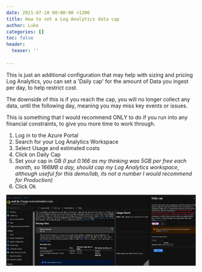 ```yaml
---
date: 2021-07-10 00:00:00 +1200
title: How to set a Log Analytics data cap
author: Luke
categories: []
toc: false
header:
  teaser: ''

---
```

This is just an additional configuration that may help with sizing and pricing Log Analytics, you can set a 'Daily cap' for the amount of Data you ingest per day, to help restrict cost. 

The downside of this is if you reach the cap, you will no longer collect any data, until the following day, meaning you may miss key events or issues.

This is something that I would recommend ONLY to do if you run into any financial constraints, to give you more time to work through.

1. Log in to the Azure Portal
2. Search for your Log Analytics Workspace
3. Select Usage and estimated costs
4. Click on Daily Cap
5. Set your cap in GB _(I put 0.166 as my thinking was 5GB per free each month, so 166MB a day, should cap my Log Analytics workspace, although useful for this demo/lab, its not a number I would recommend for Production)_
6. Click Ok

![](/uploads/azportal_loganalyticscap.png)